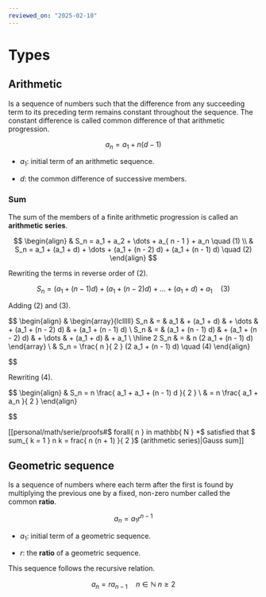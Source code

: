 ```yaml
---
reviewed_on: "2025-02-10"
---
```


# Types

## Arithmetic

Is a sequence of numbers such that the difference from any succeeding term to its preceding term remains constant throughout the sequence. The constant difference is called common difference of that arithmetic progression.

$$
a_n = a_1 + n (d - 1)
$$

- $a_1$: initial term of an arithmetic sequence.

- $d$: the common difference of successive members.

### Sum

The sum of the members of a finite arithmetic progression is called an **arithmetic series**.

$$
\begin{align}
	& S_n = a_1 + a_2 + \dots + a_{ n - 1 } + a_n \quad (1) \\
	& S_n = a_1 + (a_1 + d) + \dots + (a_1 + (n - 2) d) + (a_1 + (n - 1) d) \quad (2)
\end{align}
$$

Rewriting the terms in reverse order of $(2)$.

$$
S_n = (a_1 + (n - 1) d) + (a_1 + (n - 2) d) + \dots + (a_1 + d) + a_1 \quad (3)
$$

Adding $(2)$ and $(3)$.

$$
\begin{align}
	& \begin{array}{lclllll}
			S_n   & = & a_1               & + (a_1 + d)         & + \dots & + (a_1 + (n - 2) d) & + (a_1 + (n - 1) d) \\
			S_n   & = & (a_1 + (n - 1) d) & + (a_1 + (n - 2) d) & + \dots & + (a_1 + d)          & + a_1 \\
			\hline
			2 S_n & = & n (2 a_1 + (n - 1) d)
		\end{array} \\
	& S_n = \frac{ n }{ 2 } (2 a_1 + (n - 1) d) \quad (4)
\end{align}

$$

Rewriting $(4)$.

$$
\begin{align}
	& S_n = n \frac{ a_1 + a_1 + (n - 1) d }{ 2 } \\
	& = n \frac{ a_1 + a_n }{ 2 }
\end{align}

$$

[[personal/math/serie/proofs#$ forall{ n } in mathbb{ N } *$ satisfied that $ sum_{ k = 1 } n k = frac{ n (n + 1) }{ 2 }$ (arithmetic series)|Gauss sum]]

## Geometric sequence

Is a sequence of numbers where each term after the first is found by multiplying the previous one by a fixed, non-zero number called the common **ratio**.

$$
a_n = a_1 r^{ n - 1 }
$$

- $a_1$: initial term of a geometric sequence.

- $r$: the **ratio** of a geometric sequence.

This sequence follows the recursive relation.

$$
a_n = r a_{ n - 1 } \quad n \in \mathbb{ N } \; n \geq 2
$$

